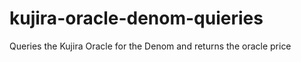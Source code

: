 # kujira-oracle-denom-quieries
Queries the Kujira Oracle for the Denom and returns the oracle price
